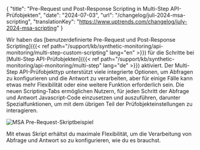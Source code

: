 {
  "title": "Pre-Request und Post-Response Scripting in Multi-Step API-Prüfobjekten",
  "date": "2024-07-03",
  "url": "/changelog/juli-2024-msa-scripting",
  "translationKey": "https://www.uptrends.com/changelog/july-2024-msa-scripting"
}

Wir haben das [benutzerdefinierte Pre-Request und Post-Response Scripting]({{< ref path="/support/kb/synthetic-monitoring/api-monitoring/multi-step-custom-scripting" lang="en" >}}) für die Schritte bei [Multi-Step API-Prüfobjekten]({{< ref path="/support/kb/synthetic-monitoring/api-monitoring/multi-step" lang="de" >}}) aktiviert. Der Multi-Step API-Prüfobjekttyp unterstützt viele integrierte Optionen, um Abfragen zu konfigurieren und die Antwort zu verarbeiten, aber für einige Fälle kann etwas mehr Flexibilität oder eine weitere Funktion erforderlich sein. Die neuen Scripting-Tabs ermöglichen Nutzern, für jeden Schritt der Abfrage und Antwort Javascript-Code einzusetzen und auszuführen, darunter Spezialfunktionen, um mit dem übrigen Teil der Prüfobjekteinstellungen zu interagieren.

![MSA Pre-Request-Skriptbeispiel](/img/content/scr-msa-prerequest-script.min.png)

Mit etwas Skript erhältst du maximale Flexibilität, um die Verarbeitung von Abfrage und Antwort so zu konfigurieren, wie du es brauchst.
